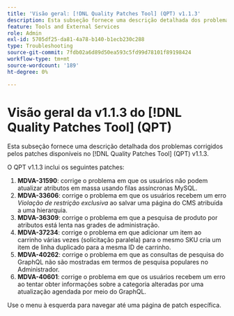 ```yaml
---
title: 'Visão geral: [!DNL Quality Patches Tool] (QPT) v1.1.3'
description: Esta subseção fornece uma descrição detalhada dos problemas corrigidos pelos patches disponíveis no [!DNL Quality Patches Tool] (QPT) v1.1.3.
feature: Tools and External Services
role: Admin
exl-id: 5705df25-da81-4a78-b140-b1ecb230c288
type: Troubleshooting
source-git-commit: 7fdb02a6d89d50ea593c5fd99d78101f89198424
workflow-type: tm+mt
source-wordcount: '189'
ht-degree: 0%

---
```


# Visão geral da v1.1.3 do [!DNL Quality Patches Tool] (QPT)

Esta subseção fornece uma descrição detalhada dos problemas corrigidos pelos patches disponíveis no [!DNL Quality Patches Tool] (QPT) v1.1.3.

O QPT v1.1.3 inclui os seguintes patches:

1. **MDVA-31590**: corrige o problema em que os usuários não podem atualizar atributos em massa usando filas assíncronas MySQL.
1. **MDVA-33606**: corrige o problema em que os usuários recebem um erro *Violação de restrição exclusiva* ao salvar uma página do CMS atribuída a uma hierarquia.
1. **MDVA-36309**: corrige o problema em que a pesquisa de produto por atributos está lenta nas grades de administração.
1. **MDVA-37234**: corrige o problema em que adicionar um item ao carrinho várias vezes (solicitação paralela) para o mesmo SKU cria um item de linha duplicado para a mesma ID de carrinho.
1. **MDVA-40262**: corrige o problema em que as consultas de pesquisa do GraphQL não são mostradas em termos de pesquisa populares no Administrador.
1. **MDVA-40601**: corrige o problema em que os usuários recebem um erro ao tentar obter informações sobre a categoria alteradas por uma atualização agendada por meio do GraphQL.

Use o menu à esquerda para navegar até uma página de patch específica.
